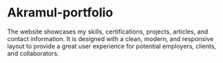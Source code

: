 # Akramul-portfolio
The website showcases my skills, certifications, projects, articles, and contact information. It is designed with a clean, modern, and responsive layout to provide a great user experience for potential employers, clients, and collaborators.
